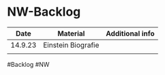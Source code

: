 # NW-Backlog

| Date    | Material           | Additional info |
| ------- | ------------------ | --------------- |
| 14.9.23 | Einstein Biografie |                 |
|         |                    |                 |

#Backlog #NW